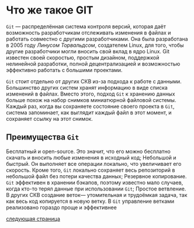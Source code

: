 # Что же такое GIT

`Git` — распределённая система контроля версий, которая даёт возможность разработчикам отслеживать изменения в файлах и работать совместно с другими разработчиками. Она была разработана в 2005 году *Линусом Торвальдсом*, создателем Linux, для того, чтобы другие разработчики могли вносить свой вклад в ядро Linux. Git известен своей скоростью, простым дизайном, поддержкой нелинейной разработки, полной децентрализацией и возможностью эффективно работать с большими проектами.

`Git` стоит отдельно от других СКВ из-за подхода к работе с данными. Большинство других систем хранят информацию в виде списка изменений в файлах. Вместо этого, подход `Git` к хранению данных больше похож на набор снимков миниатюрной файловой системы. Каждый раз, когда вы сохраняете состояние своего проекта в `Git`, система запоминает, как выглядит каждый файл в этот момент, и сохраняет ссылку на этот снимок.

## Преимущества `Git`
Бесплатный и open-source. Это значит, что его можно бесплатно скачать и вносить любые изменения в исходный код;
Небольшой и быстрый. Он выполняет все операции локально, что увеличивает его скорость. Кроме того, `Git` локально сохраняет весь репозиторий в небольшой файл без потери качества данных;
Резервное копирование. `Git` эффективен в хранении бэкапов, поэтому известно мало случаев, когда кто-то терял данные при использовании `Git`;
Простое ветвление. В других СКВ создание веток— утомительная и трудоёмкая задача, так как весь код копируется в новую ветку. В `Git` управление ветками реализовано гораздо проще и эффективнее

[следующая страница](./add.md)